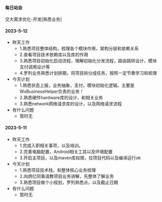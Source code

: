 #### 每日站会


交大需求优化-开发[熟悉业务]



#### 2023-5-12
- 昨天工作
  - 1.熟悉项目整体结构，梳理各个模块作用，架构分层和依赖关系
  - 2.查看项目技术依赖库以及库的作用
  - 3.熟悉项目初始化启动流程，理解初始化分发流程，路由跳转设计，模块支付调用设计等
  - 4.罗列业务熟悉计划排期，将项目拆分成任务，按照一定节奏学习和梳理
- 今天计划
  - 1.熟悉状态上报，业务抽象，支付，模块初始化逻辑。主要是WxBusinessHelper负责的业务！
  - 2.熟悉硬件hardware库的设计，和相关业务
  - 3.熟悉network网络请求库的设计，以及网络请求流程
- 有什么问题
  - 暂时无




#### 2023-5-11
- 昨天工作
  - 1.完成入职相关事项，以及培训。
  - 2.完善电脑配置，Android相关工具以及环境配置
  - 3.开启主项目，以及maven库权限，拉项目代码以及编译运行ok
- 今天计划
  - 1.熟悉项目技术栈，和整体核心业务梳理
  - 2.向炳亿同事请教项目业务讲解，先整体了解业务
  - 3.熟悉项目做个小规划，罗列熟悉点，以及截止日期
- 有什么问题
  - 暂时无


